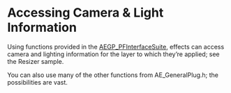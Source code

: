 <a id="effect-details-accessing-camera-light-information"></a>

# Accessing Camera & Light Information

Using functions provided in the [AEGP_PFInterfaceSuite](../aegps/aegp-suites.md#aegps-aegp-suites-aegp-pfinterfacesuite), effects can access camera and lighting information for the layer to which they’re applied; see the Resizer sample.

You can also use many of the other functions from AE_GeneralPlug.h; the possibilities are vast.
